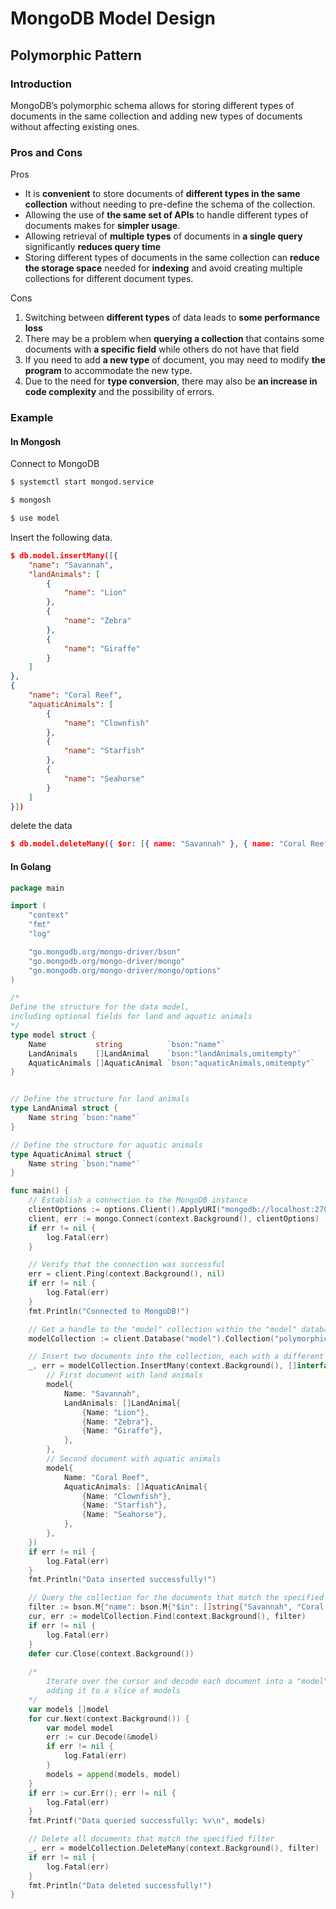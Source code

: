 # MongoDB Model Design

## Polymorphic Pattern

### Introduction

MongoDB’s polymorphic schema allows for storing different types of documents in the same collection and adding new types of documents without affecting existing ones.

### Pros and Cons

Pros

- It is **convenient** to store documents of **different types in the same collection** without needing to pre-define the schema of the collection.
- Allowing the use of **the same set of APIs** to handle different types of documents makes for **simpler usage**.
- Allowing retrieval of **multiple types** of documents in **a single query** significantly **reduces query time**
- Storing different types of documents in the same collection can **reduce the storage space** needed for **indexing** and avoid creating multiple collections for different document types.

Cons

1. Switching between **different types** of data leads to **some performance loss**
2. There may be a problem when **querying a collection** that contains some documents with **a specific field** while others do not have that field
3. If you need to add **a new type** of document, you may need to modify **the program** to accommodate the new type.
4. Due to the need for **type conversion**, there may also be **an increase in code complexity** and the possibility of errors.

### Example

#### In Mongosh

 Connect to MongoDB

```bash
$ systemctl start mongod.service

$ mongosh

$ use model
```

Insert the following data.

```json
$ db.model.insertMany([{
    "name": "Savannah",
    "landAnimals": [
        {
            "name": "Lion"
        },
        {
            "name": "Zebra"
        },
        {
            "name": "Giraffe"
        }
    ]
},
{
    "name": "Coral Reef",
    "aquaticAnimals": [
        {
            "name": "Clownfish"
        },
        {
            "name": "Starfish"
        },
        {
            "name": "Seahorse"
        }
    ]
}])

```

delete the data
```json
$ db.model.deleteMany({ $or: [{ name: "Savannah" }, { name: "Coral Reef" }] })
```

#### In Golang

```go
package main

import (
	"context"
	"fmt"
	"log"

	"go.mongodb.org/mongo-driver/bson"
	"go.mongodb.org/mongo-driver/mongo"
	"go.mongodb.org/mongo-driver/mongo/options"
)

/*
Define the structure for the data model,
including optional fields for land and aquatic animals
*/
type model struct {
	Name           string          `bson:"name"`
	LandAnimals    []LandAnimal    `bson:"landAnimals,omitempty"`
	AquaticAnimals []AquaticAnimal `bson:"aquaticAnimals,omitempty"`
}


// Define the structure for land animals
type LandAnimal struct {
	Name string `bson:"name"`
}

// Define the structure for aquatic animals
type AquaticAnimal struct {
	Name string `bson:"name"`
}

func main() {
	// Establish a connection to the MongoDB instance
	clientOptions := options.Client().ApplyURI("mongodb://localhost:27017")
	client, err := mongo.Connect(context.Background(), clientOptions)
	if err != nil {
		log.Fatal(err)
	}

	// Verify that the connection was successful
	err = client.Ping(context.Background(), nil)
	if err != nil {
		log.Fatal(err)
	}
	fmt.Println("Connected to MongoDB!")

	// Get a handle to the "model" collection within the "model" database
	modelCollection := client.Database("model").Collection("polymorphic")

	// Insert two documents into the collection, each with a different set of animals
	_, err = modelCollection.InsertMany(context.Background(), []interface{}{
        // First document with land animals
		model{
			Name: "Savannah",
			LandAnimals: []LandAnimal{
				{Name: "Lion"},
				{Name: "Zebra"},
				{Name: "Giraffe"},
			},
		},
        // Second document with aquatic animals
		model{
			Name: "Coral Reef",
			AquaticAnimals: []AquaticAnimal{
				{Name: "Clownfish"},
				{Name: "Starfish"},
				{Name: "Seahorse"},
			},
		},
	})
	if err != nil {
		log.Fatal(err)
	}
	fmt.Println("Data inserted successfully!")

	// Query the collection for the documents that match the specified filter (by name)
    filter := bson.M{"name": bson.M{"$in": []string{"Savannah", "Coral Reef"}}}
	cur, err := modelCollection.Find(context.Background(), filter)
	if err != nil {
		log.Fatal(err)
	}
	defer cur.Close(context.Background())
    
    /*
        Iterate over the cursor and decode each document into a "model" object,
        adding it to a slice of models
    */
	var models []model
	for cur.Next(context.Background()) {
		var model model
		err := cur.Decode(&model)
		if err != nil {
			log.Fatal(err)
		}
		models = append(models, model)
	}
	if err := cur.Err(); err != nil {
		log.Fatal(err)
	}
	fmt.Printf("Data queried successfully: %v\n", models)

	// Delete all documents that match the specified filter
	_, err = modelCollection.DeleteMany(context.Background(), filter)
	if err != nil {
		log.Fatal(err)
	}
	fmt.Println("Data deleted successfully!")
}
```





























